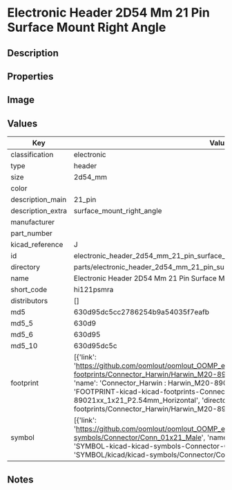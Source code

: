 # Electronic Header 2D54 Mm 21 Pin Surface Mount Right Angle

## Description

## Properties


## Image


## Values

| Key | Value |
| --- | --- |
| classification | electronic |
| type | header |
| size | 2d54_mm |
| color |  |
| description_main | 21_pin |
| description_extra | surface_mount_right_angle |
| manufacturer |  |
| part_number |  |
| kicad_reference | J |
| id | electronic_header_2d54_mm_21_pin_surface_mount_right_angle |
| directory | parts/electronic_header_2d54_mm_21_pin_surface_mount_right_angle |
| name | Electronic Header 2D54 Mm 21 Pin Surface Mount Right Angle |
| short_code | hi121psmra |
| distributors | [] |
| md5 | 630d95dc5cc2786254b9a54035f7eafb |
| md5_5 | 630d9 |
| md5_6 | 630d95 |
| md5_10 | 630d95dc5c |
| footprint | [{'link': 'https://github.com/oomlout/oomlout_OOMP_eda_V2/tree/main/FOOTPRINT/kicad/kicad-footprints/Connector_Harwin/Harwin_M20-89021xx_1x21_P2.54mm_Horizontal', 'name': 'Connector_Harwin : Harwin_M20-89021xx_1x21_P2.54mm_Horizontal', 'id': 'FOOTPRINT-kicad-kicad-footprints-Connector_Harwin-Harwin_M20-89021xx_1x21_P2.54mm_Horizontal', 'directory': 'FOOTPRINT/kicad/kicad-footprints/Connector_Harwin/Harwin_M20-89021xx_1x21_P2.54mm_Horizontal/'}] |
| symbol | [{'link': 'https://github.com/oomlout/oomlout_OOMP_eda_V2/tree/main/SYMBOL/kicad/kicad-symbols/Connector/Conn_01x21_Male', 'name': 'Connector : Conn_01x21_Male', 'id': 'SYMBOL-kicad-kicad-symbols-Connector-Conn_01x21_Male', 'directory': 'SYMBOL/kicad/kicad-symbols/Connector/Conn_01x21_Male/'}] |

## Notes

